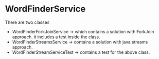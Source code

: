 # WordFinderService


There are two classes
- WordFinderForkJoinService -> which contains a solution with ForkJoin approach. 
it includes a test inside the class. 
- WordFinderStreamsService -> contains a solution with java streams approach.
- WordFinderStreamServiceTest -> contains a test for the above class. 

 

